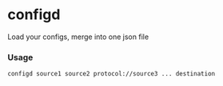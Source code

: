 # configd
Load your configs, merge into one json file

### Usage

`configd source1 source2 protocol://source3 ... destination`
